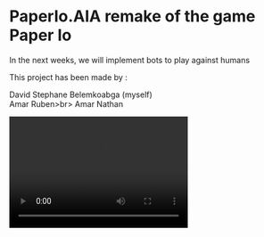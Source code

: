# PaperIo.AIA remake of the game Paper Io
In the next weeks, we will implement bots to play against humans

This project has been made by : 

David Stephane Belemkoabga (myself)<br>
Amar Ruben>br>
Amar Nathan<br>

<video src="video.mp4" width="320" height="200" controls preload></video>
